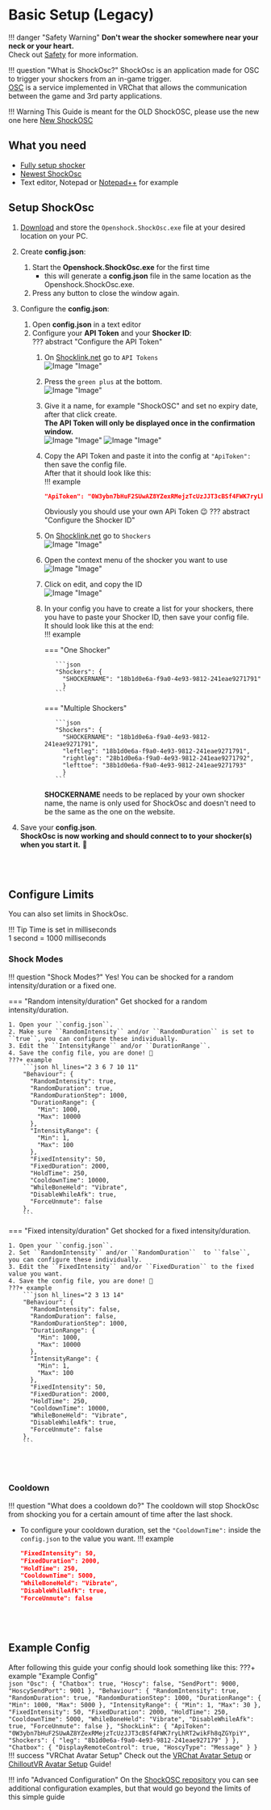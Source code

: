 # Basic Setup (Legacy)

!!! danger "Safety Warning"
    **Don't wear the shocker somewhere near your neck or your heart.**  
    Check out [Safety](../safety/safety-rules.md) for more information.  

!!! question "What is ShockOsc?"
    ShockOsc is an application made for OSC to trigger your shockers from an in-game trigger.  
    [OSC](https://docs.vrchat.com/docs/osc-overview) is a service implemented in VRChat that allows the communication between the game and 3rd party applications.  

!!! Warning
    This Guide is meant for the OLD ShockOSC, please use the new one here [New ShockOSC](shockosc-basic-new.md) 

## What you need
- [Fully setup shocker](openshock-first-setup.md)
- [Newest ShockOsc](https://github.com/OpenShock/ShockOsc/releases/tag/v1.8.3)
- Text editor, Notepad or [Notepad++](https://notepad-plus-plus.org/) for example  

## Setup ShockOsc
1. [Download](https://github.com/OpenShock/ShockOsc/releases/tag/v1.8.3) and store the ``Openshock.ShockOsc.exe`` file at your desired location on your PC. 
2. Create **config.json**:
    1. Start the **Openshock.ShockOsc.exe** for the first time 
        * this will generate a **config.json** file in the same location as the Openshock.ShockOsc.exe. 
    2. Press any button to close the window again.
3. Configure the **config.json**:
    1. Open **config.json** in a text editor
    2.  Configure your **API Token** and your **Shocker ID**:    
    ??? abstract "Configure the API Token"
        1. On [Shocklink.net](https://shocklink.net/) go to ``API Tokens``  
        ![Image "Image"](../static/guides/shockosc/finds_apitokens.png)  
        2. Press the ``green plus`` at the bottom.  
        ![Image "Image"](../static/guides/shockosc/green_plus.png)  
        3. Give it a name, for example "ShockOSC" and set no expiry date, after that click create.  
        **The API Token will only be displayed once in the confirmation window.**  
        ![Image "Image"](../static/guides/shockosc/create_APIToken.png)
        ![Image "Image"](../static/guides/shockosc/API_Token.png)  
        4. Copy the API Token and paste it into the config at ``"ApiToken":`` then save the config file.  
        After that it should look like this:  
        !!! example
            ```json
            "ApiToken": "0W3ybn7bHuF2SUwAZ8YZexRMejzTcUzJJT3cBSf4FWK7ryLhRT2wikFh8qZGYpiY"
            ```  
            Obviously you should use your own APi Token 😉
    ??? abstract "Configure the Shocker ID"
        1. On [Shocklink.net](https://shocklink.net/) go to ``Shockers``  
        ![Image "Image"](../static/guides/shockosc/find_shockers.png)  
        2. Open the context menu of the shocker you want to use  
        ![Image "Image"](../static/guides/shockosc/find_shockerid.png)  
        3. Click on edit, and copy the ID  
        ![Image "Image"](../static/guides/shockosc/find_shockerid2.png)  
        4. In your config you have to create a list for your shockers, there you have to paste your Shocker ID, then save your config file.    
        It should look like this at the end:  
        !!! example 

            === "One Shocker"

                  ```json
                  "Shockers": {
                    "SHOCKERNAME": "18b1d0e6a-f9a0-4e93-9812-241eae9271791"
                    }
                  ```
            === "Multiple Shockers"

                  ```json
                  "Shockers": {
                    "SHOCKERNAME": "18b1d0e6a-f9a0-4e93-9812-241eae9271791",
                    "leftleg": "18b1d0e6a-f9a0-4e93-9812-241eae9271791", 
                    "rightleg": "28b1d0e6a-f9a0-4e93-9812-241eae9271792",
                    "lefttoe": "38b1d0e6a-f9a0-4e93-9812-241eae9271793"
                    }
                  ```
            **SHOCKERNAME** needs to be replaced by your own shocker name, the name is only used for ShockOsc and doesn't need to be the same as the one on the website.

4. Save your **config.json**.   
**ShockOsc is now working and should connect to to your shocker(s) when you start it.** 🎉 

<br></br>

## Configure Limits
You can also set limits in ShockOsc. 

!!! Tip
    Time is set in milliseconds  
    1 second = 1000 milliseconds 

### Shock Modes
!!! question "Shock Modes?"
    Yes! You can be shocked for a random intensity/duration or a fixed one.

=== "Random intensity/duration" 
    Get shocked for a random intensity/duration.  

    1. Open your ``config.json``.
    2. Make sure ``RandomIntensity`` and/or ``RandomDuration`` is set to ``true``, you can configure these individually. 
    3. Edit the ``IntensityRange`` and/or ``DurationRange``.
    4. Save the config file, you are done! 🎉  
    ???+ example
        ```json hl_lines="2 3 6 7 10 11"
        "Behaviour": {
          "RandomIntensity": true,
          "RandomDuration": true,
          "RandomDurationStep": 1000,
          "DurationRange": {
            "Min": 1000,
            "Max": 10000
          },
          "IntensityRange": {
            "Min": 1,
            "Max": 100
          },
          "FixedIntensity": 50,
          "FixedDuration": 2000,
          "HoldTime": 250,
          "CooldownTime": 10000,
          "WhileBoneHeld": "Vibrate",
          "DisableWhileAfk": true,
          "ForceUnmute": false
        },
        ```
=== "Fixed intensity/duration"
    Get shocked for a fixed intensity/duration.  

    1. Open your ``config.json``.
    2. Set ``RandomIntensity`` and/or ``RandomDuration``  to ``false``, you can configure these individually. 
    3. Edit the ``FixedIntensity`` and/or ``FixedDuration`` to the fixed value you want.
    4. Save the config file, you are done! 🎉  
    ???+ example
        ```json hl_lines="2 3 13 14"
        "Behaviour": {
          "RandomIntensity": false,
          "RandomDuration": false,
          "RandomDurationStep": 1000,
          "DurationRange": {
            "Min": 1000,
            "Max": 10000
          },
          "IntensityRange": {
            "Min": 1,
            "Max": 100
          },
          "FixedIntensity": 50,      
          "FixedDuration": 2000,    
          "HoldTime": 250,
          "CooldownTime": 10000,
          "WhileBoneHeld": "Vibrate",
          "DisableWhileAfk": true,
          "ForceUnmute": false
        },
        ```

<br></br>

### Cooldown
!!! question "What does a cooldown do?"
    The cooldown will stop ShockOsc from shocking you for a certain amount of time after the last shock. 

- To configure your cooldown duration, set the ``"CooldownTime":`` inside the ``config.json`` to the value you want.
!!! example
    ```json hl_lines="4"
    "FixedIntensity": 50,
    "FixedDuration": 2000,
    "HoldTime": 250,
    "CooldownTime": 5000,
    "WhileBoneHeld": "Vibrate",
    "DisableWhileAfk": true,
    "ForceUnmute": false
    ```

<br></br>

## Example Config
After following this guide your config should look something like this: 
???+ example "Example Config"   
    ```json
    "Osc": {
        "Chatbox": true,
        "Hoscy": false,
        "SendPort": 9000,
        "HoscySendPort": 9001
      },
      "Behaviour": {
        "RandomIntensity": true,
        "RandomDuration": true,
        "RandomDurationStep": 1000,
        "DurationRange": {
          "Min": 1000,
          "Max": 5000
        },
        "IntensityRange": {
          "Min": 1,
          "Max": 30
        },
        "FixedIntensity": 50,
        "FixedDuration": 2000,
        "HoldTime": 250,
        "CooldownTime": 5000,
        "WhileBoneHeld": "Vibrate",
        "DisableWhileAfk": true,
        "ForceUnmute": false
      },
      "ShockLink": {
        "ApiToken": "0W3ybn7bHuF2SUwAZ8YZexRMejzTcUzJJT3cBSf4FWK7ryLhRT2wikFh8qZGYpiY",
        "Shockers": {
        "leg": "8b1d0e6a-f9a0-4e93-9812-241eae927179"
        }
      },
      "Chatbox": {
        "DisplayRemoteControl": true,
        "HoscyType": "Message"
      }
    }
    ```
!!! success "VRChat Avatar Setup"
    Check out the [VRChat Avatar Setup](shockosc-avatar-setup-vrc.md) or [ChilloutVR Avatar Setup](shockosc-avatar-setup-cvr.md) Guide!  

!!! info "Advanced Configuration"
    On the [ShockOSC repository](https://github.com/OpenShock/ShockOsc) you can see additional configuration examples, but that would go beyond the limits of this simple guide